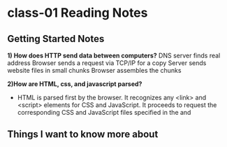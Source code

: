 # class-01 Reading Notes

## Getting Started Notes

**1) How does HTTP send data between computers?**
  DNS server finds real address
  Browser sends a request via TCP/IP for a copy
  Server sends website files in small chunks
  Browser assembles the chunks

**2)How are HTML, css, and javascript parsed?**  
  * HTML is parsed first by the browser.
      It recognizes any \<link> and \<script> elements for CSS and JavaScript.
      It proceeds to request the corresponding CSS and JavaScript files specified in the <link> and <script> elements.
  * After the HTML parsing, the browser moves on to parse CSS.
      The browser constructs a CSS Object Model (CSSOM) structure based on the CSS rules found in the specified CSS files.
      The CSSOM represents the styles to be applied to the HTML elements.
  * Once CSS parsing is complete, the browser proceeds to parse JavaScript.
      The JavaScript code is compiled and executed by the browser's JavaScript engine.
      It can interact with the DOM (Document Object Model) and modify the CSSOM, adding dynamic functionality to the web page.
      Rendering and visual representation:
  * As the browser builds the DOM tree based on the parsed HTML and applies the CSSOM, it creates a visual representation of the web page on the screen.
  This visual representation, also known as the render tree, consists of the positioned and styled elements that form the webpage's layout.
  Users can see and interact with this visual representation, allowing them to navigate, click, input data, and perform other actions on the webpage.

**3)How can you find images to add to a website?**
  Use Google's license filter to reduce the liklihood og violating copyright/trademark
  
**4)How do you create a string vs. a number variable in javascript?**
  * To create a string variable, use either single or double quotes.
      Example: let stringVariable = "string";
      The value assigned to the variable should be enclosed in quotes, either single or double, to indicate that it is a string.
  * Creating a Number Variable:
      To create a number variable, no quotes are used.
      Example: let numberVariable = 62;
      The value assigned to the variable is a numerical value without any quotation marks.
      
**5)What are variables and why are they important?**
  variables act as containers for storing data in programming. Their 
  dynamic nature allows for flexibility, enabling developers to create 
  adaptable code that can respond to changing conditions. By utilizing 
  variables effectively, programmers can enhance code flexibility, improve
   code organization, and create efficient solutions
   
   
## Getting Started Notes

**1) What is an HTML attribute?**
  * Definition:
    HTML attributes provide additional information about HTML elements.
    They specify characteristics or properties related to the element's behavior, appearance, or functionality.
  * Structure:
    An attribute is placed within the opening tag of an HTML element.
    It consists of the attribute name, an equal (=) sign, and the attribute value enclosed in quotes.
    Attributes are separated by spaces if multiple attributes are present within a single opening tag.
  * Example:
    \<tag attribute="attribute-name">content</tag>
    The opening tag of the HTML element contains the attribute, where "tag" represents the HTML tag, "attribute" is the attribute name, and "attribute-name" is the specific value assigned to the attribute.
    The attribute value is enclosed in quotes, either single or double quotes, to indicate the attribute's value.
    
**2) Anotomy of an element:**
  * Opening tag <>, content, closing tag </>
  * void elements do not have closing tags
    * used to insert or imbed

**3) What is the Difference between \<article> and \<section> element tags?**
  The \<article> and \<section> element tags serve different purposes in HTML.
  The \<article> element represents self-contained, standalone content that can be independently distributed or syndicated.
  It typically represents a complete composition, such as a blog post, news article, or forum post.
  On the other hand, the \<section> element is a generic sectioning element used to divide content into thematic groups.
  It should be used when there is no more specific semantic element available
  
**4) What element does a website typically have?**
  A head element

**5) How does metadata influence search engine optimization?**
  * Influence of Metadata on SEO:
    Metadata plays a crucial role in search engine optimization (SEO) by providing relevant information to search engines.
    Search engines analyze metadata to understand the content and relevance of a web page, which impacts its visibility in search results.

**6) How is the \<meta> HTML tag used when specifying metadata?**
  The <meta> HTML tag is used to specify metadata for a web page.
  It is a void element, meaning it does not require a closing tag.
  The <meta> tag is placed within the \<head> section of an HTML document.
  The name attribute specifies the type of metadata being defined, such as "author" or "description".
  The content attribute contains the actual value or content of the metadata.
  Example: \<meta name="author" content="John Doe">
  By including relevant metadata, such as the author and page description, search engines and other applications can better understand and categorize the web page.
 

## Miscellaneous

### How to start to design a Website

**1) What is the first step to designing a webpage? 2) Most important question?**
  * Project Ideation: 
    The first step in designing a webpage involves project ideation and asking critical questions.
    The most important question to consider is: What do you want to accomplish with the website?
    This question helps clarify the purpose and goals of the webpage.
    It is crucial to understand how a website will help achieve those goals.
    Consider what needs to be done and in what order to ensure a structured approach to the design process.

### Semantics

**1) Why should you use an \<h1> element over a \<span> element to display a top level heading?**
  When displaying a top-level heading on a webpage, it is recommended to use the \<h1> element.
  The \<h1> element is a semantic HTML element that assigns the role of a top-level heading to the content within it.
  Semantics refer to the meaning and structure of HTML elements, allowing search engines and assistive technologies to understand the purpose and hierarchy of the content.
  Although the visual appearance of \<span> can be modified to resemble a header, it lacks the semantic significance provided by the \<h1> element.
  Search engines and other readers of the code rely on semantic elements like \<h1> to understand the structure and importance of the content.

**2) What are the benefits of using semantic tags in our HTML?**
  They provide a clear and meaningful representation of the code's purpose and intended functionality.
  Semantic tags improve the overall structure and organization of the HTML document.
  By using tags like \<header> the layout and sections of the webpage become more evident.
  Semantic tags enhance accessibility to better interpret and navigate the content.
  Search engines also benefit from semantic tags, as they can understand the context and relevance of the webpage's content.
  
### What is JavaScript?

**1) Describe 2 things that require JavaScript in the Browser:**
  JavaScript in the browser empowers developers to create dynamic content 
  that updates in real-time and offers control over multimedia elements. 
  These capabilities enhance interactivity, user experience, and the 
  overall functionality of web applications.

**2) How can you add JavaScript to an HTML document?**
  * Using the \<script> Element:
    JavaScript can be added to an HTML document using the <script> element.
    The <script> element is placed within the \<head> or \<body> section of the HTML document.
    It can be used to embed JavaScript code directly within the HTML file.
  * External JavaScript File:
    Alternatively, JavaScript code can be stored in an external file with the .js filename extension.
    To include an external JavaScript file, use the \<script> element with the src attribute.
    The src attribute specifies the path to the external JavaScript file.
      Examples:
      Inline JavaScript within <script> tags:
      \<script>
        // JavaScript code here
      \</script>

      External JavaScript file inclusion:
      \<script src="script.js"></script>

## Things I want to know more about
